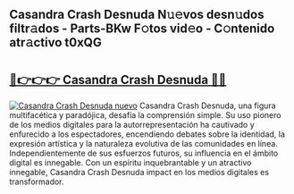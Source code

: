 ## Casandra Crash Desnuda N𝚞𝚎vos desn𝚞dos filtr𝚊dos - Parts-BKw F𝚘tos vid𝚎o - C𝚘ntenido atr𝚊ctivo t0xQG

# <h2><a href="http://mb14z4.tromn.icu/?c=Casandra+Crash+Desnuda">🔗👉👉👉 Casandra Crash Desnuda 🔗🔗</a></h2>

[![Casandra Crash Desnuda nuevo](https://i.imgur.com/pEAQMta.gif)](http://mb14z4.tromn.icu/?c=Casandra+Crash+Desnuda)
Casandra Crash Desnuda, una figura multifacética y paradójica, desafía la comprensión simple. Su uso pionero de los medios digitales para la autorrepresentación ha cautivado y enfurecido a los espectadores, encendiendo debates sobre la identidad, la expresión artística y la naturaleza evolutiva de las comunidades en línea. Independientemente de sus esfuerzos futuros, su influencia en el ámbito digital es innegable. Con un espíritu inquebrantable y un atractivo innegable, Casandra Crash Desnuda impact en los medios digitales es transformador.
